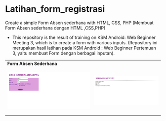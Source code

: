 # Latihan_form_registrasi
Create a simple Form Absen sederhana with HTML, CSS, PHP (Membuat Form Absen sederhana dengan HTML ,CSS,PHP)
<br>
- This repository is the result of training on KSM Android: Web Beginner Meeting 3, which is to create a form with various inputs.
(Repository ini merupakan hasil latihan pada KSM Android : Web Beginner Pertemuan 3, yaitu membuat Form dengan berbagai inputan).

<table>
  <tr><td><strong>Form Absen Sederhana</strong></td></tr>
  <tr>
    <td><p align="center"><img src="/Pictures/Screenshot-Form Hadir.png"></p></td>
    <td><p align="center"><img src="/Pictures/Screenshot-Selamat Data Berhasil diinput.png"></p></td>
  </tr>
</table>

